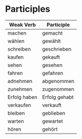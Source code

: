 # Participles

| Weak Verb | Participle |
| ------ | -------------- |
| machen | gemacht        |
| wählen | gewählt        |
| schreiben | geschrieben |
| kaufen | gekauft        |
| sehen | gesehen         |
| fahren | gefahren       |
| adnehmen | abgenommen   |
| zunehmen | zugenommen   |
| Erfolg haben | Erfolg gehabt |
| verkaufen | verkauft |
| bleiben | geblieben |
| warten | gewartet |
| hören | gehört |
